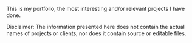 This is my portfolio, the most interesting and/or relevant projects I have done.

Disclaimer: The information presented here does not contain the actual names of projects or clients, nor does it contain source or editable files.